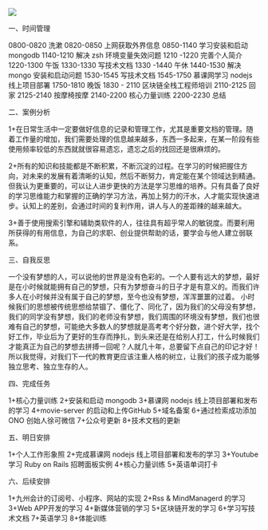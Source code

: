 
![](https://upload-images.jianshu.io/upload_images/13089440-da76449b39aaef08.jpeg?imageMogr2/auto-orient/strip%7CimageView2/2/w/1240)


一、时间管理

0800-0820 洗漱
0820-0850 上网获取外界信息
0850-1140 学习安装和启动 mongodb
1140-1210 解决 zsh 环境变量失效问题
1210 -1220 完善个人简介
1220-1300 午饭
1330-1330 写技术文档
1330 -1440 午休
1440-1530 解决 mongo 安装和启动问题
1530-1545 写技术文档
1545-1750 慕课网学习 nodejs 线上项目部署
1750-1810 晚饭
1830 - 2110 区块链全栈工程师培训
2110-2125 回家
2125-2140 按摩椅按摩
2140-2200 核心力量训练
2200-2230 总结


二、案例分析

1+在日常生活中一定要做好信息的记录和管理工作，尤其是重要文档的管理。随着工作量的增加，我们需要处理的信息越来越多，东西一多起来，在某一阶段有些使用频率较低的东西就就很容易遗忘，遗忘之后的找回还是很麻烦的。

2+所有的知识和技能都是不断积累，不断沉淀的过程。在学习的时候把握住方向，对未来的发展有着清晰的认知，然后不断努力，肯定能在某个领域达到精通。但我认为更重要的，可以让人进步更快的方法是学习思维的培养。只有具备了良好的学习思维能力和掌握的正确的学习方法，再加上努力的汗水，人才能实现快速进步。认知上的差别，会通过时间的复利作用，讲人与人的差距辣的越来越大。

3+善于使用搜索引擎和辅助类软件的人，往往具有超乎常人的敏锐度。而要利用所获得的有用信息，为自己的求职、创业提供帮助的话，要学会与他人建立弱联系。

三、自我反思

一个没有梦想的人，可以说他的世界是没有色彩的。一个人要有远大的梦想，最好是在小时候就能拥有自己的梦想，只有为梦想奋斗的日子才是有意义的。而我们许多人在小时候并没有属于自己的梦想，至今也没有梦想，浑浑噩噩的过着。
小时候我们的思想被传统思想给禁锢了、僵化了、同化了，因为我们的父母没有梦想，我们的同学没有梦想，我们的老师没有梦想，我们周围的环境没有梦想，我们也很难有自己的梦想，可能绝大多数人的梦想就是高考考个好分数，进个好大学，找个好工作，毕业后为了更好的生存而挣扎，到头来还是在给别人打工，什么时候我们才能真正为自己的梦想去拼搏一回呢？人就几十年，总要留下点自己的印记才好！
所以我觉得，对我们下一代的教育更应该注重人格的树立，让我们的孩子成为能够独立思考、独立生存的人。


四、完成任务

1+核心力量训练
2+安装和启动 mongodb 
3+慕课网 nodejs 线上项目部署和发布的学习
4+movie-server 的启动和上传GitHub
5+域名备案
6+通过检索成功添加 ONO 创始人徐可微信
7+公众号更新
8+技术文档的更新

五、明日安排

1+个人工作形象照
2+完成慕课网 nodejs 线上项目部署和发布的学习
3+Youtube 学习 Ruby on Rails 招聘面板实例
4+核心力量训练
5+英语单词打卡

六、后续安排

1+九州会计的订阅号、小程序、网站的实现
2+Rss & MindManagerd 的学习
3+Web APP开发的学习
4+新媒体营销的学习
5+区块链开发的学习
6+学习写技术文档
7+英语学习 
8+体能训练
